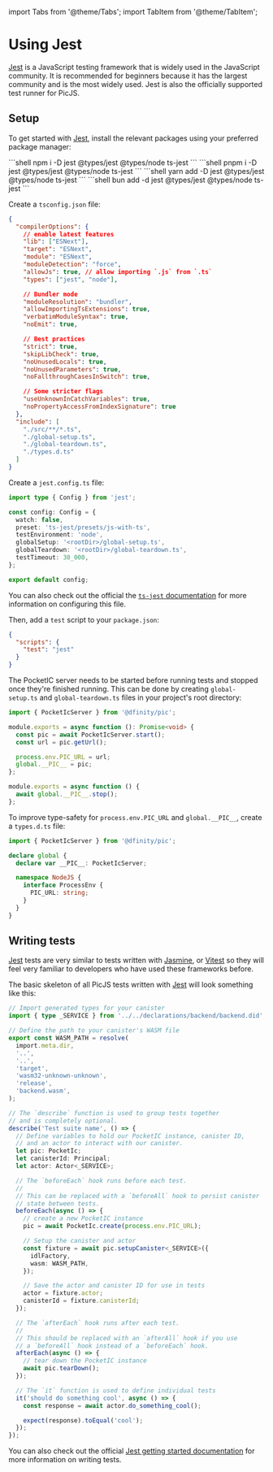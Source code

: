 import Tabs from '@theme/Tabs';
import TabItem from '@theme/TabItem';

# Using Jest

[Jest](https://jestjs.io) is a JavaScript testing framework that is widely used in the JavaScript community. It is recommended for beginners because it has the largest community and is the most widely used. Jest is also the officially supported test runner for PicJS.

## Setup

To get started with [Jest](https://jestjs.io), install the relevant packages using your preferred package manager:

<Tabs>
  <TabItem value="npm" label="npm" default>
    ```shell
    npm i -D jest @types/jest @types/node ts-jest
    ```
  </TabItem>

  <TabItem value="pnpm" label="pnpm">
    ```shell
    pnpm i -D jest @types/jest @types/node ts-jest
    ```
  </TabItem>

  <TabItem value="yarn" label="yarn">
    ```shell
    yarn add -D jest @types/jest @types/node ts-jest
    ```
  </TabItem>

  <TabItem value="bun" label="bun">
    ```shell
    bun add -d jest @types/jest @types/node ts-jest
    ```
  </TabItem>
</Tabs>

Create a `tsconfig.json` file:

```json title="tsconfig.json"
{
  "compilerOptions": {
    // enable latest features
    "lib": ["ESNext"],
    "target": "ESNext",
    "module": "ESNext",
    "moduleDetection": "force",
    "allowJs": true, // allow importing `.js` from `.ts`
    "types": ["jest", "node"],

    // Bundler mode
    "moduleResolution": "bundler",
    "allowImportingTsExtensions": true,
    "verbatimModuleSyntax": true,
    "noEmit": true,

    // Best practices
    "strict": true,
    "skipLibCheck": true,
    "noUnusedLocals": true,
    "noUnusedParameters": true,
    "noFallthroughCasesInSwitch": true,

    // Some stricter flags
    "useUnknownInCatchVariables": true,
    "noPropertyAccessFromIndexSignature": true
  },
  "include": [
    "./src/**/*.ts",
    "./global-setup.ts",
    "./global-teardown.ts",
    "./types.d.ts"
  ]
}
```

Create a `jest.config.ts` file:

```ts title="jest.config.ts"
import type { Config } from 'jest';

const config: Config = {
  watch: false,
  preset: 'ts-jest/presets/js-with-ts',
  testEnvironment: 'node',
  globalSetup: '<rootDir>/global-setup.ts',
  globalTeardown: '<rootDir>/global-teardown.ts',
  testTimeout: 30_000,
};

export default config;
```

You can also check out the official the [`ts-jest` documentation](https://kulshekhar.github.io/ts-jest/docs/) for more information on configuring this file.

Then, add a `test` script to your `package.json`:

```json title="package.json"
{
  "scripts": {
    "test": "jest"
  }
}
```

The PocketIC server needs to be started before running tests and stopped once they're finished running. This can be done by creating `global-setup.ts` and `global-teardown.ts` files in your project's root directory:

```ts title="global-setup.ts"
import { PocketIcServer } from '@dfinity/pic';

module.exports = async function (): Promise<void> {
  const pic = await PocketIcServer.start();
  const url = pic.getUrl();

  process.env.PIC_URL = url;
  global.__PIC__ = pic;
};
```

```ts title="global-teardown.ts"
module.exports = async function () {
  await global.__PIC__.stop();
};
```

To improve type-safety for `process.env.PIC_URL` and `global.__PIC__`, create a `types.d.ts` file:

```ts title="types.d.ts"
import { PocketIcServer } from '@dfinity/pic';

declare global {
  declare var __PIC__: PocketIcServer;

  namespace NodeJS {
    interface ProcessEnv {
      PIC_URL: string;
    }
  }
}
```

## Writing tests

[Jest](https://jestjs.io) tests are very similar to tests written with [Jasmine](https://jasmine.github.io), or [Vitest](https://vitest.dev) so they will feel very familiar to developers who have used these frameworks before.

The basic skeleton of all PicJS tests written with [Jest](https://jestjs.io) will look something like this:

```ts title="tests/example.spec.ts"
// Import generated types for your canister
import { type _SERVICE } from '../../declarations/backend/backend.did';

// Define the path to your canister's WASM file
export const WASM_PATH = resolve(
  import.meta.dir,
  '..',
  '..',
  'target',
  'wasm32-unknown-unknown',
  'release',
  'backend.wasm',
);

// The `describe` function is used to group tests together
// and is completely optional.
describe('Test suite name', () => {
  // Define variables to hold our PocketIC instance, canister ID,
  // and an actor to interact with our canister.
  let pic: PocketIc;
  let canisterId: Principal;
  let actor: Actor<_SERVICE>;

  // The `beforeEach` hook runs before each test.
  //
  // This can be replaced with a `beforeAll` hook to persist canister
  // state between tests.
  beforeEach(async () => {
    // create a new PocketIC instance
    pic = await PocketIc.create(process.env.PIC_URL);

    // Setup the canister and actor
    const fixture = await pic.setupCanister<_SERVICE>({
      idlFactory,
      wasm: WASM_PATH,
    });

    // Save the actor and canister ID for use in tests
    actor = fixture.actor;
    canisterId = fixture.canisterId;
  });

  // The `afterEach` hook runs after each test.
  //
  // This should be replaced with an `afterAll` hook if you use
  // a `beforeAll` hook instead of a `beforeEach` hook.
  afterEach(async () => {
    // tear down the PocketIC instance
    await pic.tearDown();
  });

  // The `it` function is used to define individual tests
  it('should do something cool', async () => {
    const response = await actor.do_something_cool();

    expect(response).toEqual('cool');
  });
});
```

You can also check out the official [Jest getting started documentation](https://jestjs.io/docs/getting-started) for more information on writing tests.
